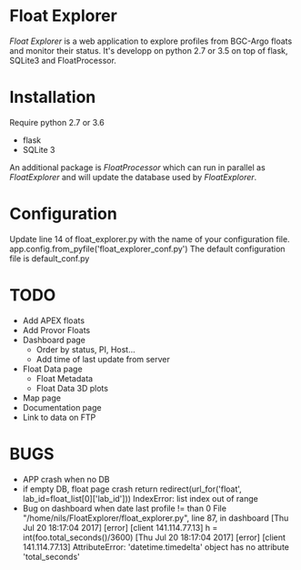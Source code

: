 Float Explorer
==============

*Float Explorer* is a web application to explore profiles from BGC-Argo floats and monitor their status. It's developp on python 2.7 or 3.5 on top of flask, SQLite3 and FloatProcessor.

# Installation
Require python 2.7 or 3.6
  + flask
  + SQLite 3

An additional package is *FloatProcessor* which can run in parallel as *FloatExplorer* and will update the database used by *FloatExplorer*.

# Configuration
Update line 14 of float_explorer.py with the name of your configuration file.
    app.config.from_pyfile('float_explorer_conf.py')
The default configuration file is default_conf.py


# TODO
  + Add APEX floats
  + Add Provor Floats
  + Dashboard page
    + Order by status, PI, Host...
    + Add time of last update from server
  + Float Data page
    + Float Metadata
    + Float Data 3D plots
  + Map page
  + Documentation page
  + Link to data on FTP

# BUGS
  + APP crash when no DB
  + if empty DB, float page crash
      return redirect(url_for('float', lab_id=float_list[0]['lab_id']))
        IndexError: list index out of range
  + Bug on dashboard when date last profile != than 0
    File "/home/nils/FloatExplorer/float_explorer.py", line 87, in dashboard
[Thu Jul 20 18:17:04 2017] [error] [client 141.114.77.13]     h = int(foo.total_seconds()/3600)
[Thu Jul 20 18:17:04 2017] [error] [client 141.114.77.13] AttributeError: 'datetime.timedelta' object has no attribute 'total_seconds'
